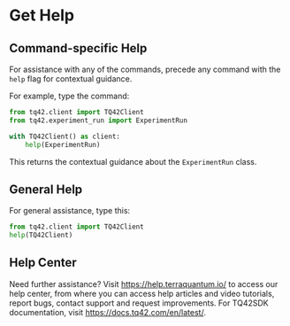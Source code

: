 # Get Help

## Command-specific Help
For assistance with any of the commands, precede any command with the `help` flag for contextual guidance.

For example, type the command:

```python
from tq42.client import TQ42Client
from tq42.experiment_run import ExperimentRun

with TQ42Client() as client:
    help(ExperimentRun)
```

This returns the contextual guidance about the `ExperimentRun` class.

## General Help
For general assistance, type this:
```python
from tq42.client import TQ42Client
help(TQ42Client)
```

## Help Center
Need further assistance? 
Visit https://help.terraquantum.io/ to access our help center, from where you can access help articles and video tutorials, report bugs, contact support and request improvements.
For TQ42SDK documentation, visit https://docs.tq42.com/en/latest/.